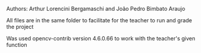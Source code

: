 Authors: Arthur Lorencini Bergamaschi and João Pedro Bimbato Araujo

All files are in the same folder to facilitate for the teacher to run and grade the project

Was used opencv-contrib version 4.6.0.66 to work with the teacher's given function
